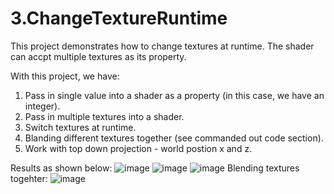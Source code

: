 # 3.ChangeTextureRuntime
This project demonstrates how to change textures at runtime. The shader can accpt multiple textures as its property.

With this project, we have:
1. Pass in single value into a shader as a property (in this case, we have an integer).
2. Pass in multiple textures into a shader.
3. Switch textures at runtime.
4. Blanding different textures together (see commanded out code section).
5. Work with top down projection - world postion x and z.

Results as shown below:
![image](https://drive.google.com/uc?export=view&id=1Ux0fiyEHQF8KkOBNIG8zyrxtM6Wkj74y)
![image](https://drive.google.com/uc?export=view&id=1Gr81-YNW13UAj0XUr36dBriMOLTVYfzm)
![image](https://drive.google.com/uc?export=view&id=1LRKYAlJohgSFueivYrngMLM193bd_O18)
Blending textures togehter:
![image](https://drive.google.com/uc?export=view&id=1YU1X7EZGY8CYhGWnGJNdK8yXcBrBE-j1)
